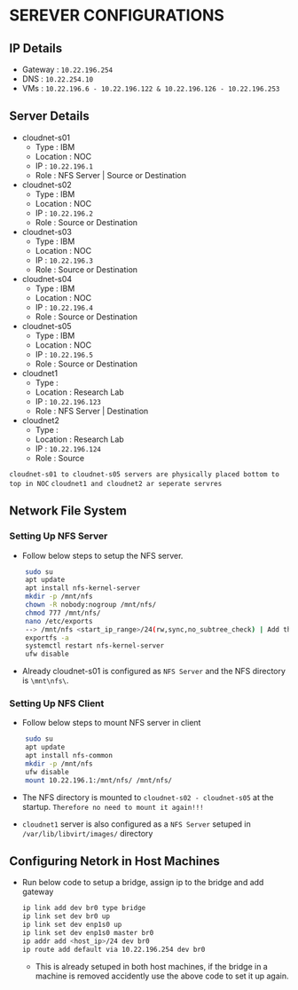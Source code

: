 # SEREVER CONFIGURATIONS

## IP Details
- Gateway : `10.22.196.254`
- DNS : `10.22.254.10`
- VMs : `10.22.196.6 - 10.22.196.122 & 10.22.196.126 - 10.22.196.253`

## Server Details
- cloudnet-s01
    - Type : IBM
    - Location : NOC
    - IP : `10.22.196.1`
    - Role : NFS Server | Source or Destination
- cloudnet-s02
    - Type : IBM
    - Location : NOC
    - IP : `10.22.196.2`
    - Role : Source or Destination
- cloudnet-s03
    - Type : IBM
    - Location : NOC
    - IP : `10.22.196.3`
    - Role : Source or Destination
- cloudnet-s04
    - Type : IBM
    - Location : NOC
    - IP : `10.22.196.4`
    - Role : Source or Destination
- cloudnet-s05
    - Type : IBM
    - Location : NOC
    - IP : `10.22.196.5`
    - Role : Source or Destination
- cloudnet1
    - Type : 
    - Location : Research Lab
    - IP : `10.22.196.123`
    - Role : NFS Server | Destination
- cloudnet2
    - Type : 
    - Location : Research Lab
    - IP : `10.22.196.124`
    - Role : Source

`cloudnet-s01 to cloudnet-s05 servers are physically placed bottom to top in NOC`
`cloudnet1 and cloudnet2 ar seperate servres`

## Network File System

### Setting Up NFS Server

- Follow below steps to setup the NFS server.

```bash
    sudo su
    apt update
    apt install nfs-kernel-server
    mkdir -p /mnt/nfs
    chown -R nobody:nogroup /mnt/nfs/
    chmod 777 /mnt/nfs/
    nano /etc/exports
    --> /mnt/nfs <start_ip_range>/24(rw,sync,no_subtree_check) | Add this line to /etc/exports
    exportfs -a
    systemctl restart nfs-kernel-server
    ufw disable 
```
- Already cloudnet-s01 is configured as `NFS Server` and the NFS directory is `\mnt\nfs\`.

### Setting Up NFS Client

- Follow below steps to mount NFS server in client

```bash
    sudo su
    apt update
    apt install nfs-common
    mkdir -p /mnt/nfs
    ufw disable 
    mount 10.22.196.1:/mnt/nfs/ /mnt/nfs/
```

- The NFS directory is mounted to `cloudnet-s02 - cloudnet-s05` at the startup. `Therefore no need to mount it again!!!`

- `cloudnet1` server is also configured as a `NFS Server` setuped in `/var/lib/libvirt/images/` directory

## Configuring Netork in Host Machines

- Run below code to setup a bridge, assign ip to the bridge and add gateway 

    ```bash
    ip link add dev br0 type bridge
    ip link set dev br0 up
    ip link set dev enp1s0 up
    ip link set dev enp1s0 master br0
    ip addr add <host_ip>/24 dev br0
    ip route add default via 10.22.196.254 dev br0
    ```
    - This is already setuped in both host machines, if the bridge in a machine is removed accidently use the above code to set it up again.